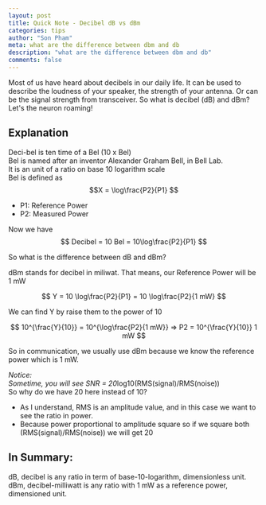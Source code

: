 ```yaml
---
layout: post
title: Quick Note - Decibel dB vs dBm
categories: tips
author: "Son Pham"
meta: what are the difference between dbm and db
description: "what are the difference between dbm and db"
comments: false
---
```

Most of us have heard about decibels in our daily life. It can be used to describe the loudness of your speaker, the strength of your antenna. Or can be the signal strength from transceiver. So what is decibel (dB) and dBm?  Let's the neuron roaming!  
 
## Explanation
Deci-bel is ten time of a Bel (10 x Bel)  
Bel is named after an inventor Alexander Graham Bell, in Bell Lab.  
It is an unit of a ratio on base 10 logarithm scale  
Bel is defined as $$X = \log\frac{P2}{P1} $$  
- P1: Reference Power  
- P2: Measured Power  
  
Now we have 
$$ 
Decibel = 10 Bel = 10\log\frac{P2}{P1} 
$$  
  
So what is the difference between dB and dBm?  
  
dBm stands for decibel in miliwat. That means, our Reference Power will be 1 mW  
  
$$
Y = 10 \log\frac{P2}{P1} = 10 \log\frac{P2}{1 mW}
$$  
  
We can find Y by raise them to the power of 10  
  
$$
10^{\frac{Y}{10}} = 10^{\log\frac{P2}{1 mW}} => P2 = 10^{\frac{Y}{10}} 1 mW
$$  
  
So in communication, we usually use dBm because we know the reference power which is 1 mW.  

*Notice:  
Sometime, you will see SNR = 20*log10(RMS(signal)/RMS(noise))  
So why do we have 20 here instead of 10?
- As I understand, RMS is an amplitude value, and in this case we want to see the ratio in power.
- Because power proportional to amplitude square so if we square both (RMS(signal)/RMS(noise)) we will get 20
## In Summary:
dB, decibel is any ratio in term of base-10-logarithm, dimensionless unit.  
dBm, decibel-milliwatt is any ratio with 1 mW as a reference power, dimensioned unit.
